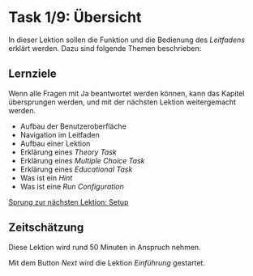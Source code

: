 # Task 1/9: Übersicht
In dieser Lektion sollen die Funktion und die Bedienung des *Leitfadens* erklärt werden. Dazu sind folgende Themen beschrieben:

## Lernziele
Wenn alle Fragen mit Ja beantwortet werden können, kann das Kapitel übersprungen werden, und mit der nächsten
Lektion weitergemacht werden.

- Aufbau der Benutzeroberfläche
- Navigation im Leitfaden
- Aufbau einer Lektion
- Erklärung eines *Theory Task*
- Erklärung eines *Multiple Choice Task*
- Erklärung eines *Educational Task*
- Was ist ein *Hint*
- Was ist eine *Run Configuration*

[Sprung zur nächsten Lektion: Setup](course://Tutorial/Setup/Einführung/src/Main.java)

## Zeitschätzung
Diese Lektion wird rund 50 Minuten in Anspruch nehmen.

Mit dem Button *Next* wird die Lektion *Einführung* gestartet.
